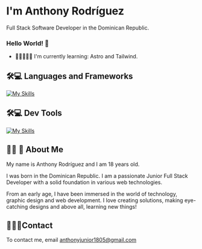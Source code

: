
# I'm Anthony Rodríguez
Full Stack Software Developer in the Dominican Republic.

### Hello World! 👋

- 🧠👨🏻‍💻💡 I'm currently learning: Astro and Tailwind.
  
## 🛠💻 Languages and Frameworks
[![My Skills](https://skillicons.dev/icons?i=astro,tailwind,mysql,python,js,java&perline=6)](https://skillicons.dev)

## 🛠💻 Dev Tools
[![My Skills](https://skillicons.dev/icons?i=bash,git,vscode,nodejs,figma,slack,notion,&perline=6)](https://skillicons.dev)

## 👨‍💻 🚀 About Me
My name is Anthony Rodríguez and I am 18 years old.

I was born in the Dominican Republic. I am a passionate Junior Full Stack Developer with a solid foundation in various web technologies.

From an early age, I have been immersed in the world of technology, graphic design and web development. I love creating solutions, making eye-catching designs and above all, learning new things!

## ‍💼👨‍💼Contact 
To contact me, email anthonyjunior1805@gmail.com
